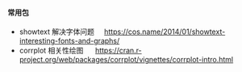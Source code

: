 #### 常用包
* showtext 解决字体问题     https://cos.name/2014/01/showtext-interesting-fonts-and-graphs/
* corrplot 相关性绘图       https://cran.r-project.org/web/packages/corrplot/vignettes/corrplot-intro.html
